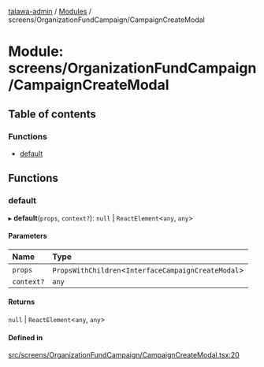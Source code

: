 [talawa-admin](../README.md) / [Modules](../modules.md) / screens/OrganizationFundCampaign/CampaignCreateModal

# Module: screens/OrganizationFundCampaign/CampaignCreateModal

## Table of contents

### Functions

- [default](screens_OrganizationFundCampaign_CampaignCreateModal.md#default)

## Functions

### default

▸ **default**(`props`, `context?`): ``null`` \| `ReactElement`\<`any`, `any`\>

#### Parameters

| Name | Type |
| :------ | :------ |
| `props` | `PropsWithChildren`\<`InterfaceCampaignCreateModal`\> |
| `context?` | `any` |

#### Returns

``null`` \| `ReactElement`\<`any`, `any`\>

#### Defined in

[src/screens/OrganizationFundCampaign/CampaignCreateModal.tsx:20](https://github.com/chandel-aman/talawa-admin/blob/99e6195/src/screens/OrganizationFundCampaign/CampaignCreateModal.tsx#L20)
